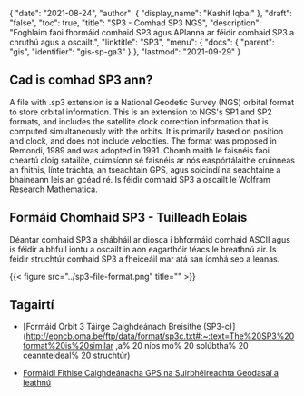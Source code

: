 {
  "date": "2021-08-24",
  "author": {
    "display_name": "Kashif Iqbal"
},
  "draft": "false",
  "toc": true,
  "title": "SP3 - Comhad SP3 NGS",
  "description": "Foghlaim faoi fhormáid comhaid SP3 agus APIanna ar féidir comhaid SP3 a chruthú agus a oscailt.",
  "linktitle": "SP3",
  "menu": {
    "docs": {
      "parent": "gis",
      "identifier": "gis-sp-ga3"
}
},
  "lastmod": "2021-09-29"
}

## Cad is comhad SP3 ann?

A file with .sp3 extension is a National Geodetic Survey (NGS) orbital format to store orbital information. This is an extension to NGS's SP1 and SP2 formats, and includes the satellite clock correction information that is computed simultaneously with the orbits. It is primarily based on position and clock, and does not include velocities. The format was proposed in Remondi, 1989 and was adopted in 1991. Chomh maith le faisnéis faoi cheartú cloig satailíte, cuimsíonn sé faisnéis ar nós easpórtálaithe cruinneas an fhithis, línte tráchta, an tseachtain GPS, agus soicindí na seachtaine a bhaineann leis an gcéad ré. Is féidir comhaid SP3 a oscailt le Wolfram Research Mathematica.

## Formáid Chomhaid SP3 - Tuilleadh Eolais

Déantar comhaid SP3 a shábháil ar diosca i bhformáid comhaid ASCII agus is féidir a bhfuil iontu a oscailt in aon eagarthóir téacs le breathnú air. Is féidir struchtúr comhaid SP3 a fheiceáil mar atá san íomhá seo a leanas.

{{< figure src="../sp3-file-format.png" title="" >}}

## Tagairtí

* [Formáid Orbit 3 Táirge Caighdeánach Breisithe (SP3-c)](http://epncb.oma.be/ftp/data/format/sp3c.txt#:~:text=The%20SP3%20format%20is%20similar ,a% 20 níos mó% 20 solúbtha% 20 ceannteideal% 20 struchtúr)

* [Formáidí Fithise Caighdeánacha GPS na Suirbhéireachta Geodasaí a leathnú](https://beta.ngs.noaa.gov/PUBS_LIB/Extending_the_NGS_Standard_GPS_Orbit_Formats_TR_NOS133_NGS46.pdf)



